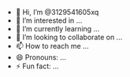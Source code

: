 - 👋 Hi, I’m @3129541605xq
- 👀 I’m interested in ...
- 🌱 I’m currently learning ...
- 💞️ I’m looking to collaborate on ...
- 📫 How to reach me ...
- 😄 Pronouns: ...
- ⚡ Fun fact: ...

<!---
3129541605xq/3129541605xq is a ✨ special ✨ repository because its `README.md` (this file) appears on your GitHub profile.
You can click the Preview link to take a look at your changes.
--->
